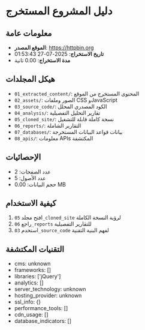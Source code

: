 # دليل المشروع المستخرج

## معلومات عامة
- **الموقع المصدر**: https://httpbin.org
- **تاريخ الاستخراج**: 2025-07-27 01:53:43
- **مدة الاستخراج**: 0.00 ثانية

## هيكل المجلدات
- `01_extracted_content/`: المحتوى المستخرج من الموقع
- `02_assets/`: الصور وملفات CSS وJavaScript
- `03_source_code/`: الكود المصدري المحلل
- `04_analysis/`: تقارير التحليل التفصيلية
- `05_cloned_site/`: نسخة كاملة قابلة للتشغيل
- `06_reports/`: التقارير الشاملة
- `07_databases/`: بيانات قواعد البيانات المستخرجة
- `08_apis/`: معلومات APIs المكتشفة

## الإحصائيات
- عدد الصفحات: 2
- عدد الأصول: 5
- حجم البيانات: 0.00 MB

## كيفية الاستخدام
1. افتح مجلد `05_cloned_site` لرؤية النسخة الكاملة
2. راجع `06_reports` للتقارير التفصيلية
3. استخدم `03_source_code` لفهم البنية التقنية

## التقنيات المكتشفة
- cms: unknown
- frameworks: []
- libraries: ['jQuery']
- analytics: []
- server_technology: unknown
- hosting_provider: unknown
- ssl_info: {}
- performance_tools: []
- cdn_usage: []
- database_indicators: []
